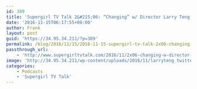 ```yaml
---
id: 389
title: 'Supergirl TV Talk 2&#215;06: “Changing” w/ Director Larry Teng!'
date: '2016-11-15T06:17:55+00:00'
author: Frank
layout: post
guid: 'https://34.95.34.211/?p=389'
permalink: /blog/2016/11/15/2016-11-15-supergirl-tv-talk-2x06-changing-w-director-larry-teng/
passthrough_url:
    - 'http://www.supergirltvtalk.com/2016/11/2x06-changing-w-director-larry-teng.html'
image: 'http://34.95.34.211/wp-content/uploads/2016/11/larryteng_twittercard.jpg'
categories:
    - Podcasts
    - 'Supergirl TV Talk'
---
```


<div class="
          image-block-outer-wrapper
          layout-caption-hidden
          design-layout-inline
          
          
          
        " data-test="image-block-inline-outer-wrapper"><figure class="
              sqs-block-image-figure
              intrinsic
            " style="max-width:200px;"><div class="image-block-wrapper" data-animation-override="" data-animation-role="image"><div class="sqs-image-shape-container-element
              
          
        
              has-aspect-ratio
            " style="
                position: relative;
                
                  padding-bottom:100%;
                
                overflow: hidden;
              "><noscript>![](https://images.squarespace-cdn.com/content/v1/5070e334e4b00907bc18faef/1479189940903-K22PYMG6INA6CH8UEZAZ/image-asset.jpeg)</noscript>![](https://images.squarespace-cdn.com/content/v1/5070e334e4b00907bc18faef/1479189940903-K22PYMG6INA6CH8UEZAZ/image-asset.jpeg)</div></div></figure></div>[This week on Supergirl TV Talk](http://www.supergirltvtalk.com/2016/11/2x06-changing-w-director-larry-teng.html), Frank and Tim are joined by episode 6 director Larry Teng for his second appearance on the podcast! They chat about Larry’s experience directing “Changing.” Parasite, Guardian, and more. It’s a packed episode and we hope you enjoy it.

<div class="sqs-audio-embed" data-author="Thought Bubble Audio" data-color-theme="dark" data-design-style="minimal" data-duration-in-ms="" data-mime-type="audio/mpeg" data-show-download="true" data-title="Supergirl TV Talk 2x06: “Changing” w/ Director Larry Teng!" data-url="http://www.podtrac.com/pts/redirect.mp3/archive.org/download/STVT2x06/STVT2x06.mp3"></div>